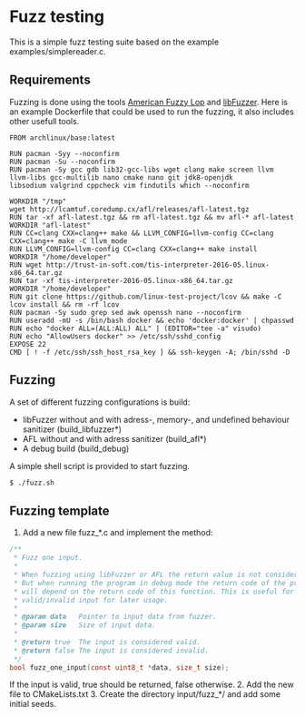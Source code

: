 # Fuzz testing
This is a simple fuzz testing suite based on the example examples/simplereader.c.

## Requirements
Fuzzing is done using the tools [American Fuzzy Lop](http://lcamtuf.coredump.cx/afl/) and 
[libFuzzer](https://llvm.org/docs/LibFuzzer.html). Here is an example Dockerfile that could
be used to run the fuzzing, it also includes other usefull tools.
```
FROM archlinux/base:latest

RUN pacman -Syy --noconfirm
RUN pacman -Su --noconfirm
RUN pacman -Sy gcc gdb lib32-gcc-libs wget clang make screen llvm llvm-libs gcc-multilib nano cmake nano git jdk8-openjdk 
libsodium valgrind cppcheck vim findutils which --noconfirm

WORKDIR "/tmp"
wget http://lcamtuf.coredump.cx/afl/releases/afl-latest.tgz
RUN tar -xf afl-latest.tgz && rm afl-latest.tgz && mv afl-* afl-latest
WORKDIR "afl-latest"
RUN CC=clang CXX=clang++ make && LLVM_CONFIG=llvm-config CC=clang CXX=clang++ make -C llvm_mode
RUN LLVM_CONFIG=llvm-config CC=clang CXX=clang++ make install
WORKDIR "/home/developer"
RUN wget http://trust-in-soft.com/tis-interpreter-2016-05.linux-x86_64.tar.gz
RUN tar -xf tis-interpreter-2016-05.linux-x86_64.tar.gz
WORKDIR "/home/developer"
RUN git clone https://github.com/linux-test-project/lcov && make -C lcov install && rm -rf lcov
RUN pacman -Sy sudo grep sed awk openssh nano --noconfirm
RUN useradd -mU -s /bin/bash docker && echo 'docker:docker' | chpasswd
RUN echo "docker ALL=(ALL:ALL) ALL" | (EDITOR="tee -a" visudo)
RUN echo "AllowUsers docker" >> /etc/ssh/sshd_config
EXPOSE 22
CMD [ ! -f /etc/ssh/ssh_host_rsa_key ] && ssh-keygen -A; /bin/sshd -D
```

## Fuzzing
A set of different fuzzing configurations is build:
* libFuzzer without and with adress-, memory-, and undefined behaviour sanitizer (build_libfuzzer*)
* AFL without and with adress sanitizer (build_afl*)
* A debug build (build_debug)

A simple shell script is provided to start fuzzing.
```sh
$ ./fuzz.sh
```

## Fuzzing template
1. Add a new file fuzz_*.c and implement the method:
```c
/**
 * Fuzz one input.
 *
 * When fuzzing using libFuzzer or AFL the return value is not considered.
 * But when running the program in debug mode the return code of the program
 * will depend on the return code of this function. This is useful for finding
 * valid/invalid input for later usage.
 *
 * @param data   Pointer to input data from fuzzer.
 * @param size   Size of input data.
 * 
 * @return true  The input is considered valid.
 * @return false The input is considered invalid.
 */
bool fuzz_one_input(const uint8_t *data, size_t size);
```
If the input is valid, true should be returned, false otherwise.
2. Add the new file to CMakeLists.txt
3. Create the directory input/fuzz_*/ and add some initial seeds.


